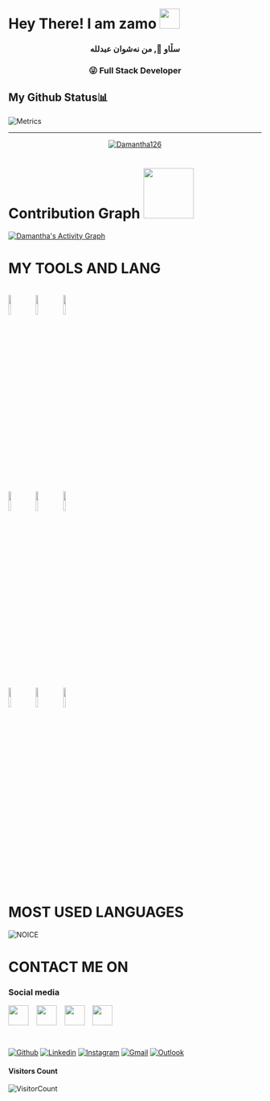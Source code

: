 # Hey There! I am zamo <img src="https://raw.githubusercontent.com/MartinHeinz/MartinHeinz/master/wave.gif" width="40px">


</div>
<h3 align="center">سڵاو 👋, من نەشوان عبدللە</h1>
<h3 align="center" dir="rtl">Full Stack Developer  😜</h3>



<!---  🚶‍ &nbsp; I live in : Sri Lanka 🇱🇰  <br>
-  🔭 I’m currently working on : Dtech Corporation  <br>
-  👯 I’m looking to collaborate : ![github](https://img.shields.io/badge/On-Github-black)  <br>
-  🤔 I’m looking for help : For  Me  <br>
-  💬 Ask me about : ![WebSite](https://img.shields.io/badge/Go%20to-https://damantha.ga-brightgreen) <br>
-  📫 How to reach me : ![contact](https://img.shields.io/badge/Contact%20me-On%20Telegram-blue)-->


## My Github Status📊
![Metrics](https://metrics.lecoq.io/Damantha126?template=classic&people=1&code=1&activity=1&repositories=1&introduction=1&stars=1&languages=1&followup=1&achievements=1&discussions=1&notable=1&isocalendar=1&lines=1&gists=1&pagespeed=1&stackoverflow=1&tweets=1&repositories=100&repositories.batch=100&repositories.forks=false&repositories.affiliations=owner&isocalendar.duration=full-year&languages.limit=8&languages.threshold=0%25&languages.colors=github&languages.sections=most-used&languages.indepth=false&languages.analysis.timeout=15&languages.categories=markup%2C%20programming&languages.recent.categories=markup%2C%20programming&languages.recent.load=300&languages.recent.days=14&stars.limit=4&followup.sections=repositories&followup.indepth=false&people.limit=24&people.identicons=false&people.size=28&people.types=followers%2C%20following&people.thanks=DamanthaOnline&people.shuffle=false&code.lines=12&code.load=100&code.visibility=public&activity.limit=5&activity.load=300&activity.days=14&activity.visibility=all&activity.timestamps=false&activity.filter=all&achievements.threshold=C&achievements.secrets=true&achievements.display=compact&achievements.limit=0&notable.from=all&notable.repositories=false&notable.indepth=false&discussions.categories=true&discussions.categories.limit=0&introduction.title=true&pagespeed.url=.user.website&pagespeed.detailed=false&pagespeed.screenshot=false&stackoverflow.user=15638039&stackoverflow.sections=answers-top%2C%20questions-recent&stackoverflow.limit=2&stackoverflow.lines=4&stackoverflow.lines.snippet=2&tweets.attachments=false&tweets.limit=2&tweets.user=.user.twitter&config.timezone=Asia%2FColombo)

**** 
 <!--<a href="https://github.com/Damantha126/handle-path-oz">
    <img align="center" alt="Damantha Jasinghe's github stats" src="https://github-readme-stats.vercel.app/api?username=Damantha126&show_icons=true&theme=midnight-purple" />
  </a>

<br>
<br>

- ![Profile views](https://gpvc.arturio.dev/Damantha126)
- [![GitHub followers](https://img.shields.io/github/followers/Damantha126.svg?style=social&label=Follow&maxAge=2592000)](https://github.com/Damantha126?tab=followers)
  
-->
<p align="center"> <a href="https://github.com/Damantha126"><img src="https://github-profile-trophy.vercel.app/?username=Damantha126&no-bg=true" alt="Damantha126" /></a> </p>


# Contribution Graph <img src="https://octodex.github.com/images/daftpunktocat-thomas.gif" width=100px>

<!--<p align="center">
  <a href="https://github.com/Damantha126">
    <img src="https://github-readme-streak-stats.herokuapp.com/?user=Damantha126#version3"/>
  </a>
</p>-->
  <a href="https://github.com/Damantha126"><img alt="Damantha's Activity Graph" src="https://activity-graph.herokuapp.com/graph?username=Damantha126&bg_color=1F222E&color=F8D866&line=F85D7F&point=FFFFFF&hide_border=true" /></a>






# MY TOOLS AND LANG

<p align ="left">
  <br />
  <code><img width="10%"  src="https://www.vectorlogo.zone/logos/json/json-ar21.svg"></code>
  <code><img width="10%"   src="https://www.vectorlogo.zone/logos/git-scm/git-scm-ar21.svg"></code>
  <code><img width="10%"   src="https://www.vectorlogo.zone/logos/python/python-ar21.svg"></code>
  <br />
  <code><img width="10%"  src="https://www.vectorlogo.zone/logos/mysql/mysql-ar21.svg"></code>
  <code><img width="10%"  src="https://www.vectorlogo.zone/logos/sqlite/sqlite-ar21.svg"></code>
  <code><img width="10%"  src="https://www.vectorlogo.zone/logos/firebase/firebase-ar21.svg"></code>
  <br />
  <code><img width="10%"  src="https://www.vectorlogo.zone/logos/w3_html5/w3_html5-ar21.svg"></code>
  <code><img width="10%"  src="https://www.vectorlogo.zone/logos/github/github-ar21.svg"></code>
  <code><img width="10%"  src="https://www.vectorlogo.zone/logos/gitlab/gitlab-ar21.svg"></code>
  <br>
</p>  



# MOST USED LANGUAGES
![NOICE](https://github-readme-stats.vercel.app/api/top-langs/?username=Damantha126&theme=midnight-purple&show_icons=true&count_private=true)

# CONTACT ME ON
                                                          
<!--### Bots Channel:
<a href="https://t.me/ankivectorUpdates"><img src="https://img.shields.io/badge/Anki Vector%20Updates-Join%20Telegram%20Channel-blue.svg?logo=telegram"></a>
<p align="left">

### Bots Support Group:
<a href="https://t.me/AnkiSupport_Official"><img src="https://img.shields.io/badge/Anki vecor%20Support-Join%20Telegram%20Group-blue.svg?logo=telegram"></a>-->
                                                              
### Social media
                                                              
<a href="https://t.me/Damantha_Jasinghe" target="blank"><img align="center" src="https://cdn4.iconfinder.com/data/icons/logos-and-brands/512/335_Telegram_logo-256.png"  height="40" width="40" /></a> &nbsp;&nbsp;
<a href="https://www.instagram.com/Damantha_Jasinghe" target="blank"><img align="center" src="https://cdn2.iconfinder.com/data/icons/social-icons-33/128/Instagram-256.png"  height="40" width="40" /></a> &nbsp;&nbsp;
<a href="https://www.youtube.com/channel/UCzl8fagoLiV7zBDXQxKYAxA" target="blank"><img align="center" src="https://cdn3.iconfinder.com/data/icons/2018-social-media-logotypes/1000/2018_social_media_popular_app_logo_youtube-256.png" height="40" width="40" /></a> &nbsp;&nbsp;
<a href="https://twitter.com/DamanthaJ" target="blank"><img align="center" src="https://cdn2.iconfinder.com/data/icons/social-media-2285/512/1_Twitter_colored_svg-256.png" height="40" width="40" /></a> &nbsp;&nbsp;
</p>

<br>
                                                              
[![Github](https://img.shields.io/badge/-Github-000?style=flat&logo=Github&logoColor=white)](https://github.com/Damantha126)
[![Linkedin](https://img.shields.io/badge/-LinkedIn-blue?style=flat&logo=Linkedin&logoColor=white)](https://www.linkedin.com/in/damantha-jasinghe-3b9376212/)
[![Instagram](https://img.shields.io/badge/-Instagram-c13584?style=flat&labelColor=c13584&logo=instagram&logoColor=white)](https://www.instagram.com/Damantha_Jasinghe/)
[![Gmail](https://img.shields.io/badge/-Gmail-c14438?style=flat&logo=Gmail&logoColor=white)](DamanthaJa:damanthaja@gmail.com)
[![Outlook](https://img.shields.io/badge/-Outlook-0078D4?style=flat&logo=Microsoft-Outlook&logoColor=white)](mailto:damanthajasinghe@outlook.com)                                                              

#### **Visitors Count**  
![VisitorCount](https://profile-counter.glitch.me/{Damantha126}/count.svg)
